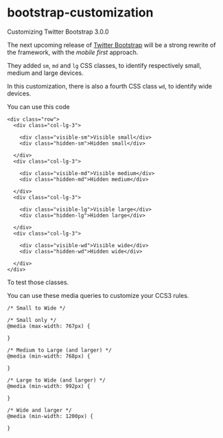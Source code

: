 bootstrap-customization
=======================

Customizing Twitter Bootstrap 3.0.0

The next upcoming release of [Twitter Bootstrap](https://github.com/twitter/bootstrap "Twitter Bootstrap") will be a strong rewrite of the framework, with the *mobile first* approach.

They added `sm`, `md` and `lg` CSS classes, to identify respectively small, medium and large devices.

In this customization, there is also a fourth CSS class `wd`, to identify wide devices.

You can use this code

    <div class="row">
      <div class="col-lg-3">

        <div class="visible-sm">Visible small</div>
        <div class="hidden-sm">Hidden small</div>

      </div>
      <div class="col-lg-3">

        <div class="visible-md">Visible medium</div>
        <div class="hidden-md">Hidden medium</div>

      </div>
      <div class="col-lg-3">

        <div class="visible-lg">Visible large</div>
        <div class="hidden-lg">Hidden large</div>

      </div>
      <div class="col-lg-3">

        <div class="visible-wd">Visible wide</div>
        <div class="hidden-wd">Hidden wide</div>

      </div>
    </div>

To test those classes.

You can use these media queries to customize your CCS3 rules.

    /* Small to Wide */

    /* Small only */
    @media (max-width: 767px) {

    }

    /* Medium to Large (and larger) */
    @media (min-width: 768px) {

    }

    /* Large to Wide (and larger) */
    @media (min-width: 992px) {

    }

    /* Wide and larger */
    @media (min-width: 1200px) {

    }
